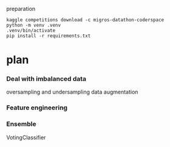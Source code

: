 
preparation


```
kaggle competitions download -c migros-datathon-coderspace
python -m venv .venv
.venv/bin/activate
pip install -r requirements.txt
```

# plan

### Deal with imbalanced data

oversampling and undersampling
data augmentation

### Feature engineering

### Ensemble
VotingClassifier

